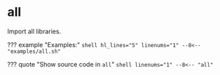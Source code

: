 # all

Import all libraries.

??? example "Examples:"
    ```shell hl_lines="5" linenums="1"
    --8<-- "examples/all.sh"
    ```

??? quote "Show source code in `all`"
    ```shell linenums="1"
    --8<-- "all"
    ```
